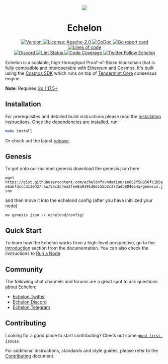 <!--
parent:
  order: false
-->

<div align="center">
  <img src="https://user-images.githubusercontent.com/102999403/161656793-7a826432-de47-46ea-b212-72907f462b7d.gif" />
  <h1> Echelon </h1>
</div>

<!-- TODO: add banner -->
<!-- ![banner](docs/ethermint.jpg) -->

<div align="center">
  <a href="https://github.com/echelonfoundation/echelon/releases/latest">
    <img alt="Version" src="https://img.shields.io/github/tag/echelonfoundation/echelon.svg" />
  </a>
  <a href="https://github.com/echelonfoundation/echelon/blob/main/LICENSE">
    <img alt="License: Apache-2.0" src="https://img.shields.io/github/license/echelonfoundation/echelon.svg" />
  </a>
  <a href="https://pkg.go.dev/github.com/echelonfoundation/echelon">
    <img alt="GoDoc" src="https://godoc.org/github.com/echelonfoundation/echelon?status.svg" />
  </a>
  <a href="https://goreportcard.com/report/github.com/echelonfoundation/echelon">
    <img alt="Go report card" src="https://goreportcard.com/badge/github.com/echelonfoundation/echelon"/>
  </a>
  <a href="https://bestpractices.coreinfrastructure.org/projects/5018">
    <img alt="Lines of code" src="https://img.shields.io/tokei/lines/github/echelonfoundation/echelon">
  </a>
</div>
<div align="center">
  <a href="https://discord.gg/ArXNfK99ae">
    <img alt="Discord" src="https://img.shields.io/discord/962917488180490250.svg" />
  </a>
  <a href="https://github.com/echelonfoundation/echelon/actions?query=branch%3Amain+workflow%3ALint">
    <img alt="Lint Status" src="https://github.com/echelonfoundation/echelon/actions/workflows/lint.yml/badge.svg?branch=main" />
  </a>
  <a href="https://codecov.io/gh/echelonfoundation/echelon">
    <img alt="Code Coverage" src="https://codecov.io/gh/echelonfoundation/echelon/branch/main/graph/badge.svg" />
  </a>
  <a href="https://twitter.com/EchelonFDN">
    <img alt="Twitter Follow Echelon" src="https://img.shields.io/twitter/follow/EchelonFDN"/>
  </a>
</div>

Echelon is a scalable, high-throughput Proof-of-Stake blockchain that is fully compatible and
interoperable with Ethereum and Cosmos. It's built using the [Cosmos SDK](https://github.com/cosmos/cosmos-sdk/) which runs on top of [Tendermint Core](https://github.com/tendermint/tendermint) consensus engine.

**Note**: Requires [Go 1.17.5+](https://golang.org/dl/)

## Installation

For prerequisites and detailed build instructions please read the [Installation](https://docs.ech.network) instructions. Once the dependencies are installed, run:

```bash
make install
```

Or check out the latest [release](https://github.com/echelonfoundation/echelon/releases).

## Genesis
To get onto our mainnet genesis download the genesis.json here

`wget https://gist.githubusercontent.com/echelonfoundation/ee862f58850fc1b5ee6a6fdccc3130d2/raw/55c2c4ea2fee8a9391d0dc55b2c272adb804054a/genesis.json`

and then move it into the echelond config (after you have initilized your node)

`mv genesis.json ~/.echelond/config/`

## Quick Start

To learn how the Echelon works from a high-level perspective, go to the [Introduction](https://docs.ech.network) section from the documentation. You can also check the instructions to [Run a Node](https://docs.ech.network).

## Community

The following chat channels and forums are a great spot to ask questions about Echelon:

- [Echelon Twitter](https://twitter.com/EchelonFDN)
- [Echelon Discord](https://discord.gg/ArXNfK99ae)
- [Echelon Telegram](https://t.me/echelonchain)

## Contributing

Looking for a good place to start contributing? Check out some [`good first issues`](https://github.com/echelonfoundation/echelon/issues?q=is%3Aopen+is%3Aissue+label%3A%22good+first+issue%22).

For additional instructions, standards and style guides, please refer to the [Contributing](./CONTRIBUTING.md) document.
